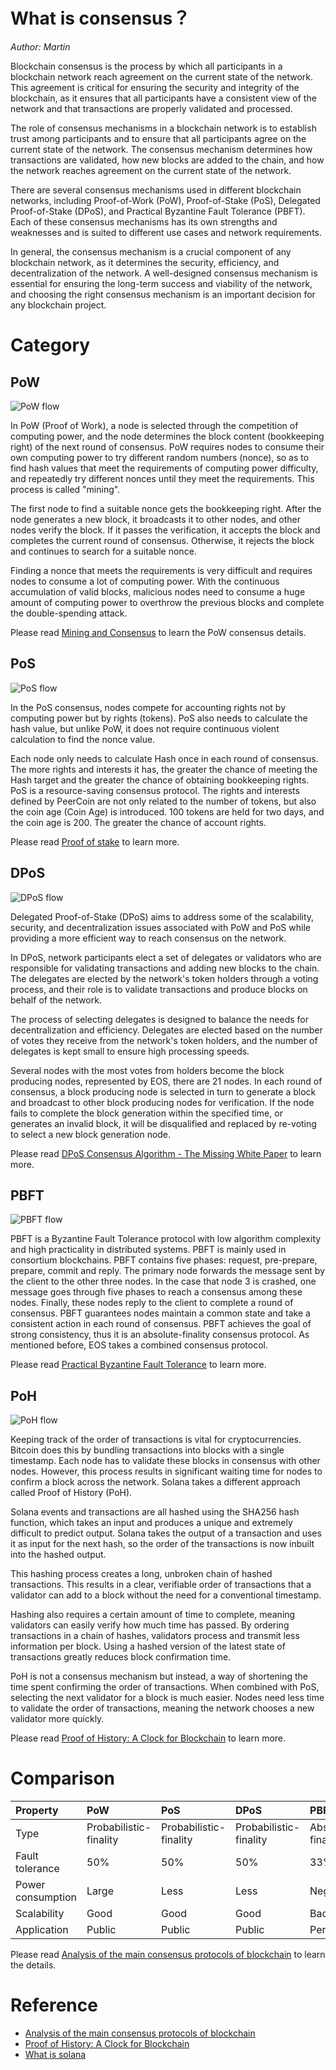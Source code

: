# What is consensus？

_Author: Martin_

Blockchain consensus is the process by which all participants in a blockchain network reach agreement on the current state of the network. This agreement is critical for ensuring the security and integrity of the blockchain, as it ensures that all participants have a consistent view of the network and that transactions are properly validated and processed.

The role of consensus mechanisms in a blockchain network is to establish trust among participants and to ensure that all participants agree on the current state of the network. The consensus mechanism determines how transactions are validated, how new blocks are added to the chain, and how the network reaches agreement on the current state of the network.

There are several consensus mechanisms used in different blockchain networks, including Proof-of-Work (PoW), Proof-of-Stake (PoS), Delegated Proof-of-Stake (DPoS), and Practical Byzantine Fault Tolerance (PBFT). Each of these consensus mechanisms has its own strengths and weaknesses and is suited to different use cases and network requirements.

In general, the consensus mechanism is a crucial component of any blockchain network, as it determines the security, efficiency, and decentralization of the network. A well-designed consensus mechanism is essential for ensuring the long-term success and viability of the network, and choosing the right consensus mechanism is an important decision for any blockchain project.

# Category

## PoW

![PoW flow](../assets/images/pow_flow.jpg)

In PoW (Proof of Work), a node is selected through the competition of computing power, and the node determines the block content (bookkeeping right) of the next round of consensus. PoW requires nodes to consume their own computing power to try different random numbers (nonce), so as to find hash values that meet the requirements of computing power difficulty, and repeatedly try different nonces until they meet the requirements. This process is called "mining".

The first node to find a suitable nonce gets the bookkeeping right. After the node generates a new block, it broadcasts it to other nodes, and other nodes verify the block. If it passes the verification, it accepts the block and completes the current round of consensus. Otherwise, it rejects the block and continues to search for a suitable nonce.

Finding a nonce that meets the requirements is very difficult and requires nodes to consume a lot of computing power. With the continuous accumulation of valid blocks, malicious nodes need to consume a huge amount of computing power to overthrow the previous blocks and complete the double-spending attack.

 Please read [Mining and Consensus](https://github.com/bitcoinbook/bitcoinbook/blob/develop/ch10.asciidoc) to learn the PoW consensus details.

## PoS

 ![PoS flow](../assets/images/pos_flow.jpg)

In the PoS consensus, nodes compete for accounting rights not by computing power but by rights (tokens). PoS also needs to calculate the hash value, but unlike PoW, it does not require continuous violent calculation to find the nonce value.

Each node only needs to calculate Hash once in each round of consensus. The more rights and interests it has, the greater the chance of meeting the Hash target and the greater the chance of obtaining bookkeeping rights. PoS is a resource-saving consensus protocol. The rights and interests defined by PeerCoin are not only related to the number of tokens, but also the coin age (Coin Age) is introduced. 100 tokens are held for two days, and the coin age is 200. The greater the chance of account rights.

Please read [Proof of stake](https://ethereum.org/en/developers/docs/consensus-mechanisms/pos/) to learn more.

## DPoS

 ![DPoS flow](../assets/images/dpos_flow.jpg)

Delegated Proof-of-Stake (DPoS) aims to address some of the scalability, security, and decentralization issues associated with PoW and PoS while providing a more efficient way to reach consensus on the network.

In DPoS, network participants elect a set of delegates or validators who are responsible for validating transactions and adding new blocks to the chain. The delegates are elected by the network's token holders through a voting process, and their role is to validate transactions and produce blocks on behalf of the network.

The process of selecting delegates is designed to balance the needs for decentralization and efficiency. Delegates are elected based on the number of votes they receive from the network's token holders, and the number of delegates is kept small to ensure high processing speeds.

Several nodes with the most votes from holders become the block producing nodes, represented by EOS, there are 21 nodes. In each round of consensus, a block producing node is selected in turn to generate a block and broadcast to other block producing nodes for verification. If the node fails to complete the block generation within the specified time, or generates an invalid block, it will be disqualified and replaced by re-voting to select a new block generation node.

Please read [DPoS Consensus Algorithm - The Missing White Paper](https://steemit.com/dpos/@dantheman/dpos-consensus-algorithm-this-missing-white-paper) to learn more.

## PBFT

 ![PBFT flow](../assets/images/pbft_flow.jpg)

PBFT is a Byzantine Fault Tolerance protocol with low algorithm complexity and high practicality in distributed systems. PBFT is mainly used in consortium blockchains. PBFT contains five phases: request, pre-prepare, prepare, commit and reply. The primary node forwards the message sent by the client to the other three nodes. In the case that node 3 is crashed, one message goes through five phases to reach a consensus among these nodes. Finally, these nodes reply to the client to complete a round of consensus. PBFT guarantees nodes maintain a common state and take a consistent action in each round of consensus. PBFT achieves the goal of strong consistency, thus it is an absolute-finality consensus protocol. As mentioned before, EOS takes a combined consensus protocol.

 Please read [Practical Byzantine Fault Tolerance](https://pmg.csail.mit.edu/papers/osdi99.pdf) to learn more.

## PoH

 ![PoH flow](../assets/images/poh_flow.png)

Keeping track of the order of transactions is vital for cryptocurrencies. Bitcoin does this by bundling transactions into blocks with a single timestamp. Each node has to validate these blocks in consensus with other nodes. However, this process results in significant waiting time for nodes to confirm a block across the network. Solana takes a different approach called Proof of History (PoH).

Solana events and transactions are all hashed using the SHA256 hash function, which takes an input and produces a unique and extremely difficult to predict output. Solana takes the output of a transaction and uses it as input for the next hash, so the order of the transactions is now inbuilt into the hashed output.

This hashing process creates a long, unbroken chain of hashed transactions. This results in a clear, verifiable order of transactions that a validator can add to a block without the need for a conventional timestamp.

Hashing also requires a certain amount of time to complete, meaning validators can easily verify how much time has passed. By ordering transactions in a chain of hashes, validators process and transmit less information per block. Using a hashed version of the latest state of transactions greatly reduces block confirmation time.

PoH is not a consensus mechanism but instead, a way of shortening the time spent confirming the order of transactions. When combined with PoS, selecting the next validator for a block is much easier. Nodes need less time to validate the order of transactions, meaning the network chooses a new validator more quickly.

Please read [Proof of History: A Clock for Blockchain](https://medium.com/solana-labs/proof-of-history-a-clock-for-blockchain-cf47a61a9274) to learn more.

# Comparison

| Property          | PoW                    | PoS                    | DPoS                   | PBFT              |
| :---------------- | :--------------------- | :--------------------- | :--------------------- | :---------------- |
| Type              | Probabilistic-finality | Probabilistic-finality | Probabilistic-finality | Absolute-finality |
| Fault tolerance   | 50%                    | 50%                    | 50%                    | 33%               |
| Power consumption | Large                  | Less                   | Less                   | Negligible        |
| Scalability       | Good                   | Good                   | Good                   | Bad               |
| Application       | Public                 | Public                 | Public                 | Permissioned      |

 Please read [Analysis of the main consensus protocols of blockchain](https://www.sciencedirect.com/science/article/pii/S240595951930164X) to learn the details.

# Reference

- [Analysis of the main consensus protocols of blockchain](https://www.sciencedirect.com/science/article/pii/S240595951930164X)
- [Proof of History: A Clock for Blockchain](https://medium.com/solana-labs/proof-of-history-a-clock-for-blockchain-cf47a61a9274)
- [What is solana](https://academy.binance.com/en/articles/what-is-solana-sol)
